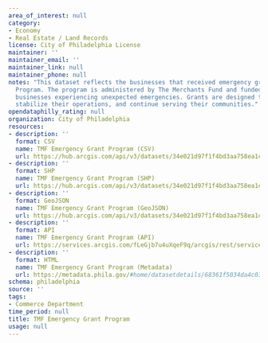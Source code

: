 ```yaml
---
area_of_interest: null
category:
- Economy
- Real Estate / Land Records
license: City of Philadelphia License
maintainer: ''
maintainer_email: ''
maintainer_link: null
maintainer_phone: null
notes: "This dataset reflects the businesses that received emergency grant funding through The Merchants Fund Emergency Grant 
  Program. The program is administered by The Merchants Fund and funded by the Philadelphia Department of Commerce to support 
  businesses experiencing unexpected emergencies. Grants are designed to help small businesses recover from emergencies, 
  stabilize their operations, and continue serving their communities."
opendataphilly_rating: null
organization: City of Philadelphia
resources:
- description: ''
  format: CSV
  name: TMF Emergency Grant Program (CSV)
  url: https://hub.arcgis.com/api/v3/datasets/34e021d97f1f4bd3aa758ea1c6b62591_0/downloads/data?format=csv&spatialRefId=3857&where=1%3D1
- description: ''
  format: SHP
  name: TMF Emergency Grant Program (SHP)
  url: https://hub.arcgis.com/api/v3/datasets/34e021d97f1f4bd3aa758ea1c6b62591_0/downloads/data?format=shp&spatialRefId=3857&where=1%3D1
- description: ''
  format: GeoJSON
  name: TMF Emergency Grant Program (GeoJSON)
  url: https://hub.arcgis.com/api/v3/datasets/34e021d97f1f4bd3aa758ea1c6b62591_0/downloads/data?format=geojson&spatialRefId=4326&where=1%3D1
- description: ''
  format: API
  name: TMF Emergency Grant Program (API)
  url: https://services.arcgis.com/fLeGjb7u4uXqeF9q/arcgis/rest/services/tmf_emergency_grant_program/FeatureServer/0/query?outFields=*&where=1%3D1
- description: ''
  format: HTML
  name: TMF Emergency Grant Program (Metadata)
  url: https://metadata.phila.gov/#home/datasetdetails/68361f5034da4c03018436be/representationdetails/68361f5234da4c03018436db/
schema: philadelphia
source: ''
tags:
- Commerce Department
time_period: null
title: TMF Emergency Grant Program
usage: null
---
```

